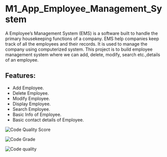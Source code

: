 # M1_App_Employee_Management_System

A Employee’s Management System (EMS) is a software built to handle the primary housekeeping functions of a company. EMS help companies keep track of all the employees and their records. It is used to manage the company using computerized system. This project is to build employee management system where we can add, delete, modify, search etc.,details of an employee.

## Features:
- Add Employee.
- Delete Employee.
- Modify Employee.
- Display Employee.
- Search Employee.
- Basic Info of Employee.
- Basic contact details of Employee.


![Code Quality Score](https://api.codiga.io/project/30754/score/svg)


![Code Grade](https://api.codiga.io/project/30754/status/svg)



![Code quality](https://app.codacy.com/gh/saikumar-gudisa/M1_App_Employee_Management_System/dashboard?branch=main)


